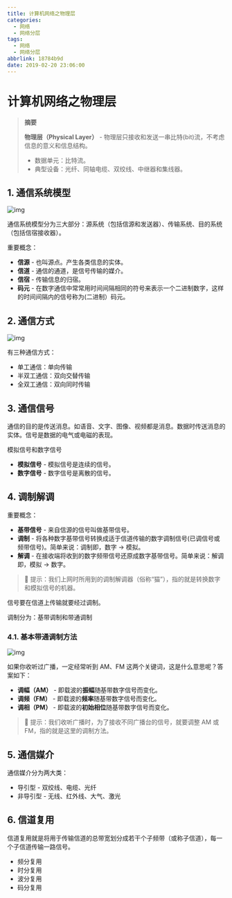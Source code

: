 ```yaml
---
title: 计算机网络之物理层
categories:
  - 网络
  - 网络分层
tags:
  - 网络
  - 网络分层
abbrlink: 18784b9d
date: 2019-02-20 23:06:00
---
```


# 计算机网络之物理层

> **摘要**
>
> **物理层（Physical Layer）** - 物理层只接收和发送一串比特(bit)流，不考虑信息的意义和信息结构。
>
> - 数据单元：比特流。
> - 典型设备：光纤、同轴电缆、双绞线、中继器和集线器。

## 1. 通信系统模型

![img](https://raw.githubusercontent.com/dunwu/images/dev/cs/network/physical/数据通信系统的模型.png)

通信系统模型分为三大部分：源系统（包括信源和发送器）、传输系统、目的系统（包括信宿接收器）。

重要概念：

- **信源** - 也叫源点。产生各类信息的实体。
- **信道** - 通信的通道，是信号传输的媒介。
- **信宿** - 传输信息的归宿。
- **码元** - 在数字通信中常常用时间间隔相同的符号来表示一个二进制数字，这样的时间间隔内的信号称为(二进制）码元。

## 2. 通信方式

![img](https://raw.githubusercontent.com/dunwu/images/dev/cs/network/physical/通信方式.jpg)

有三种通信方式：

- 单工通信：单向传输
- 半双工通信：双向交替传输
- 全双工通信：双向同时传输

## 3. 通信信号

通信的目的是传送消息。如语音、文字、图像、视频都是消息。数据时传送消息的实体。信号是数据的电气或电磁的表现。

模拟信号和数字信号

- **模拟信号** - 模拟信号是连续的信号。
- **数字信号** - 数字信号是离散的信号。

## 4. 调制解调

重要概念：

- **基带信号** - 来自信源的信号叫做基带信号。
- **调制** - 将各种数字基带信号转换成适于信道传输的数字调制信号(已调信号或频带信号)。简单来说：调制即，数字 -> 模拟。
- **解调** - 在接收端将收到的数字频带信号还原成数字基带信号。简单来说：解调即，模拟 -> 数字。

> 📌 提示：我们上网时所用到的调制解调器（俗称“猫”），指的就是转换数字和模拟信号的机器。

信号要在信道上传输就要经过调制。

调制分为：基带调制和带通调制

### 4.1. 基本带通调制方法

![img](https://raw.githubusercontent.com/dunwu/images/dev/cs/network/physical/基本调制方法.png)

如果你收听过广播，一定经常听到 AM、FM 这两个关键词，这是什么意思呢？答案如下：

- **调幅（AM）** - 即载波的**振幅**随基带数字信号而变化。
- **调频（FM）** - 即载波的**频率**随基带数字信号而变化。
- **调相（PM）** - 即载波的**初始相位**随基带数字信号而变化。

> 📌 提示：我们收听广播时，为了接收不同广播台的信号，就要调整 AM 或 FM，指的就是这里的调制方法。

## 5. 通信媒介

通信媒介分为两大类：

- 导引型 - 双绞线、电缆、光纤
- 非导引型 - 无线、红外线、大气、激光

## 6. 信道复用

信道复用就是将用于传输信道的总带宽划分成若干个子频带（或称子信道），每一个子信道传输一路信号。

- 频分复用
- 时分复用
- 波分复用
- 码分复用

